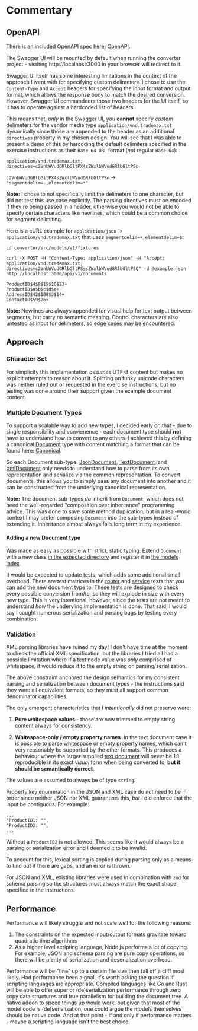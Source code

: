 # Commentary

## OpenAPI

There is an included OpenAPI spec here: [OpenAPI](docs/openapi.yml).

The Swagger UI will be mounted by default when running the converter project - vistiting http://localhost:3000 in your browser will redirect to it.

Swagger UI itself has some interesting limitations in the context of the approach I went with for specifying custom delimeters. I chose to use the `Content-Type` and `Accept` headers for specifying the input format and output format, which allows the response body to match the desired conversion. However, Swagger UI commandeers those two headers for the UI itself, so it has to operate against a hardcoded list of headers.

This means that, _only_ in the Swagger UI, you **cannot** specify _custom_ delimeters for the vendor media type `application/vnd.trademax.txt` dynamically since those are appended to the header as an additional `directives` property in my chosen design. You will see that I was able to present a demo of this by harcoding the default delimiters specified in the exercise instructions as their `Base 64 URL` format (_not_ regular `Base 64`):

`application/vnd.trademax.txt; directives=c2VnbWVudGRlbGltPX4sZWxlbWVudGRlbGltPSo`

`c2VnbWVudGRlbGltPX4sZWxlbWVudGRlbGltPSo` -> `"segmentdelim=~,elementdelim=*"`

**Note:** I chose to not specifically limit the delimeters to one character, but did not test this use case explicitly. The parsing directives must be encoded if they're being passed in a header, otherwise you would not be able to specify certain characters like newlines, which could be a common choice for segment delimiting.

Here is a cURL example for `application/json` -> `application/vnd.trademax.txt` that uses `segmentdelim=+,elementdelim=$`:

```
cd converter/src/models/v1/fixtures

curl -X POST -H "Content-Type: application/json" -H "Accept: application/vnd.trademax.txt; directives=c2VnbWVudGRlbGltPSssZWxlbWVudGRlbGltPSQ" -d @example.json http://localhost:3000/api/v1/documents

ProductID$4$8$15$16$23+
ProductID$a$b$c$d$e+
AddressID$42$108$3$14+
ContactID$59$26+
```

**Note:** Newlines are always appended for visual help for text output between segments, but carry no semantic meaning. Control characters are also untested as input for delimeters, so edge cases may be encountered.

## Approach

### Character Set

For simplicity this implementation _assumes_ UTF-8 content but makes no explicit attempts to reason about it. Splitting on funky unicode characters was neither ruled out or requested in the exercise instructions, but no testing was done around their support given the example document content.

### Multiple Document Types

To support a scalable way to add new types, I decided early on that - due to single responsibility and convienence - each document type should **not** have to understand how to convert to any others. I achieved this by defining a canonical [Document](src/models/v1/Document.ts) type with content matching a format that can be found here: [Canonical](src/models/v1/fixtures/example.canonical.json).

So each Document sub-type: [JsonDocument](src/models/v1/JsonDocument.ts), [TextDocument](src/models/v1/XmlDocument.ts), and [XmlDocument](src/models/v1/TextDocument.ts) only needs to understand how to parse from its own representation and serialize via the common representation. To convert documents, this allows you to simply pass any document into another and it can be constructed from the underlying canonical representation.

**Note:** The document sub-types _do_ inherit from `Document`, which does not heed the well-regarded "composition over inheritance" programming advice. This was done to save some method duplication, but in a real-world context I may prefer composing `Document` _into_ the sub-types instead of extending it. Inheritance almost always fails long term in my experience.

#### Adding a new Document type

Was made as easy as possible with strict, static typing. Extend `Document` with a new class [in the expected directory](src/models/v1) and register it in [the models index](src/models/v1/index.ts).

It would be expected to update tests, which adds some additional small overhead. There are test matrices in the [router](src/routers/v1/documents.test.ts) and [service](src/services/v1/DocumentsService.test.ts) tests that you can add the new document type to. These tests are designed to check every possible conversion from/to, so they will explode in size with every new type. This is very intentional, however, since the tests are not meant to understand _how_ the underyling implementation is done. That said, I would say I caught numerous serialization and parsing bugs by testing every combination.

### Validation

XML parsing libraries have ruined my day! I don't have time at the moment to check the official XML specification, but the libraries I tried all had a possible limitation where if a text node value was _only_ comprised of whitespace, it would reduce it to the empty string on parsing/serialization.

The above constraint anchored the design semantics for my consistent parsing and serialization between document types - the instructions said they were all equivalent formats, so they must all support common denominator capabilities.

The only emergent characteristics that I _intentionally_ did not preserve were:

1. **Pure whitespace values** - those are now trimmed to empty string content always for consistency.

2. **Whitespace-only / empty property names**. In the text document case it is possible to parse whitespace or empty property names, which can't very reasonably be supported by the other formats. This produces a behaviour where the larger supplied [text document](src/models/v1/fixtures/orderful.original.txt) will _never_ be 1:1 reproducible in its exact _visual_ form when being converted to, **but it should be semantically correct**.

The values are assumed to always be of type `string`.

Property key enumeration in the JSON and XML case do not need to be in order since neither JSON nor XML guarantees this, _but_ I did enforce that the input be contiguous. For example:

```
...
"ProductID1: "",
"ProductID3: "",
...
```

Without a `ProductID2` is not allowed. This seems like it would always be a parsing or serialization error and I deemed it to be invalid.

To account for this, lexical sorting is applied during parsing only as a means to find out if there are gaps, and an error is thrown.

For JSON and XML, existing libraries were used in combination with `zod` for schema parsing so the structures must always match the exact shape specified in the instructions.

## Performance

Performance will likely struggle and not scale well for the following reasons:

1. The constraints on the expected input/output formats gravitate toward quadratic time algorithms
2. As a higher level scripting language, Node.js performs a lot of copying. For example, JSON and schema parsing are pure copy operations, so there will be plenty of serialization and deserialization overhead.

Performance will be "fine" up to a certain file size then fall off a cliff most likely. Had performance been a goal, it's worth asking the question if scripting languages are appropriate. Compiled languages like Go and Rust will be able to offer superior (de)serialization performance through zero copy data structures and true parallelism for building the document tree. A native addon to speed things up would work, but given that most of the model code _is_ (de)serialization, one could argue the models themselves should be native code. And at that point - if and only if performance matters - maybe a scripting language isn't the best choice.
